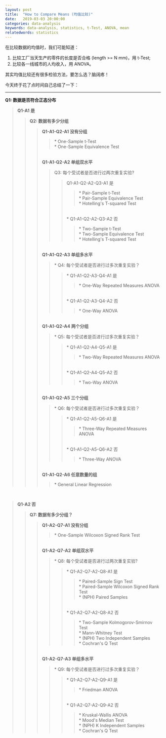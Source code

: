 ```yaml
---
layout: post
title:  "How to Compare Means (均值比较)"
date:   2019-03-03 20:00:00
categories: data-analysis
keywords: data-analysis, statistics, t-Test, ANOVA, mean
relatedwords: statistics
---
```


在比较数据的均值时，我们可能知道：
1. 比较工厂当天生产的零件的长度是否合格 (length >= N mm)，用 t-Test;
2. 比较各一线城市的人均收入，用 ANOVA。

其实均值比较还有很多检验方法，要怎么选？脑阔疼！

今天终于花了点时间自己总结了一下：
<hr/>

<strong>Q1: 数据是否符合正态分布</strong>
<br/>
<blockquote>
	<strong>Q1-A1 是</strong>
	<br/>
	<blockquote>
	<strong>Q2: 数据有多少分组</strong>
	<br/>
	<blockquote>
		<strong>Q1-A1-Q2-A1 没有分组</strong>
		<blockquote>	
			* One-Sample t-Test
			<br/>
			* One-Sample Equivalence Test
		</blockquote>
		<br/>
		<strong>Q1-A1-Q2-A2 单组双水平</strong>
		<br/>
		<blockquote>
		Q3: 每个受试者是否进行过两次重复实验?
		<br/>
		<blockquote>
			Q1-A1-Q2-A2-Q3-A1 是
			<br/>
			<blockquote>
				* Pair-Sample t-Test
				<br/>
				* Pair-Sample Equivalence Test
				<br/>
				* Hotelling's T-squared Test
				<br/>
			</blockquote>
			<br/>
			* Q1-A1-Q2-A2-Q3-A2 否
			<br/>
			<blockquote>
				* Two-Sample t-Test
				<br/>
				* Two-Sample Equivalence Test
				<br/>
				* Hotelling's T-squared Test
			</blockquote>
		</blockquote>
		</blockquote>
		<br/>
		<strong>Q1-A1-Q2-A3 单组多水平</strong>
		<br/>
		<blockquote>
			* Q4: 每个受试者是否进行过多次重复实验？
			<br/>
			<blockquote>
				* Q1-A1-Q2-A3-Q4-A1 是
			<blockquote>	
					* One-Way Repeated Measures ANOVA
			</blockquote>
			<br/>
				* Q1-A1-Q2-A3-Q4-A2 否
			<blockquote>
					* One-Way ANOVA	
			</blockquote>
			</blockquote>
		</blockquote>
		<br/>
		<strong>Q1-A1-Q2-A4 两个分组</strong>
		<br/>
		<blockquote>
			* Q5: 每个受试者是否进行过多次重复实验？
			<br/>
			<blockquote>
				* Q1-A1-Q2-A4-Q5-A1 是
				<blockquote>
					* Two-Way Repeated Measures ANOVA
				</blockquote>
				<br/>
				* Q1-A1-Q2-A4-Q5-A2 否
				<blockquote>
					* Two-Way ANOVA
				</blockquote>
			</blockquote>
		</blockquote>
		<br/>
		<strong>Q1-A1-Q2-A5  三个分组</strong>
		<blockquote>
			* Q6: 每个受试者是否进行过多次重复实验？
			<br/>
			<blockquote>
				* Q1-A1-Q2-A5-Q6-A1  是
				<blockquote>
					* Three-Way Repeated Measures ANOVA
				</blockquote>
				<br/>
				* Q1-A1-Q2-A5-Q6-A2 否
				<blockquote>
					* Three-Way ANOVA
				</blockquote>
			</blockquote>
		</blockquote>
		<br/>	
		<strong>Q1-A1-Q2-A6 任意数量的组</strong>
		<blockquote>
			* General Linear Regression
		</blockquote>
	</blockquote>
	</blockquote>
</blockquote>
<br/>
<blockquote>
	<strong>Q1-A2 否</strong>
	<br/>
	<blockquote>
		<strong>Q7: 数据有多少分组？</strong>
		<br/>
		<blockquote>
			<strong>Q1-A2-Q7-A1 没有分组</strong>
			<br/>
			<blockquote>
				* One-Sample Wilcoxon Signed Rank Test
			</blockquote>
			<br/>
			<strong>Q1-A2-Q7-A2 单组双水平</strong>
			<br/>
			<blockquote>
				* Q8: 每个受试者是否进行过两次重复实验?
				<br/>
				<blockquote>
					* Q1-A2-Q7-A2-Q8-A1 是
					<blockquote>
						* Paired-Sample Sign Test
						<br/>
						* Paired-Sample Wilcoxon Signed Rank Test
						<br/>
						* (NPH) Paired Samples
					</blockquote>
					<br/>
					* Q1-A2-Q7-A2-Q8-A2 否
					<blockquote>
						* Two-Sample Kolmogorov-Smirnov Test
						<br/>
						* Mann-Whitney Test
						<br/>
						* (NPH) Two Independent Samples
						<br/>
						* Cochran's Q Test
					</blockquote>
				</blockquote>
			</blockquote>
			<br/>
			<strong>Q1-A2-Q7-A3 单组多水平</strong>
			<br/>
			<blockquote>
				* Q9: 每个受试者是否进行过多次重复实验？
				<br/>
				<blockquote>
					* Q1-A2-Q7-A2-Q9-A1 是
					<blockquote>
						* Friedman ANOVA
					</blockquote>
					<br/>
					* Q1-A2-Q7-A2-Q9-A2 否
					<blockquote>
						* Kruskal-Wallis ANOVA
						<br/>
						* Mood's Median Test
						<br/>
						* (NPH) K Independent Samples
						<br/>
						* Cochran's Q Test
					</blockquote>
				</blockquote>
			</blockquote>
	</blockquote>
	</blockquote>
</blockquote>